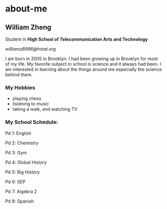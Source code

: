 # about-me

## William Zheng 

Student in **High School of Telecommunication Arts and Technology**

_williamz8996@hstat.org_

I am born in 2005 in Brooklyn. I had been growing up in Brooklyn for most of my life. My favorite subject in school is science and it always had been. I am interested in learning about the things around me especially the science behind them.

### My Hobbies
- playing chess 
- listening to music
- taking a walk, and watching TV

### My School Schedule: 

Pd 1: English 

Pd 2: Chemistry 

Pd 3: Gym 

Pd 4: Global History 

Pd 5: Big History 

Pd 6: SEP 

Pd 7: Algebra 2

Pd 8: Spanish 